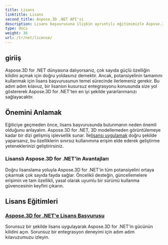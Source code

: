 ```yaml
---
title: Lisans
linktitle: Lisans
second_title: Aspose.3D .NET API'si
description: Lisans başvurusuna ilişkin ayrıntılı eğitimimizle Aspose.3D .NET'in potansiyelini en üst düzeye çıkarın. Sorunsuz bir entegrasyon süreci sağlayın ve güçlü özelliklerinin kilidini açın.
type: docs
weight: 36
url: /tr/net/license/
---
```

## giriiş

Aspose.3D for .NET dünyasına dalıyorsanız, çok sayıda güçlü özelliğin kilidini açmak için doğru yoldasınız demektir. Ancak, potansiyelinin tamamını kullanmak için lisans başvurusunun temel sürecinde ilerlemeniz gerekir. Bu adım adım kılavuz, bir lisansın kusursuz entegrasyonu konusunda size yol göstererek Aspose.3D for .NET'ten en iyi şekilde yararlanmanızı sağlayacaktır.

## Önemini Anlamak

 Eğiticiye geçmeden önce, lisans başvurusunda bulunmanın neden önemli olduğunu anlayalım. Aspose.3D for .NET, 3D modellemeden görüntülemeye kadar bir dizi gelişmiş işlevsellik sunar. İle[lisansı uygulamak](./apply-license/) doğru şekilde yaparsanız, bu özelliklerin sınırsız kullanımına erişim elde ederek geliştirme yeteneklerinizi geliştirirsiniz.

### Lisanslı Aspose.3D for .NET'in Avantajları

Doğru lisanslama yoluyla Aspose.3D for .NET'in tüm potansiyelini ortaya çıkarmak çok sayıda fayda sağlar. Öncelikli desteğin, güncellemelere erişimin ve tam özellikli, yasal olarak uyumlu bir sürümü kullanma güvencesinin keyfini çıkarın.

## Lisans Eğitimleri
### [Aspose.3D for .NET'e Lisans Başvurusu](./apply-license/)
Sorunsuz bir şekilde lisans uygulayarak Aspose.3D for .NET'in gücünün kilidini açın. Sorunsuz bir entegrasyon deneyimi için adım adım kılavuzumuzu izleyin.